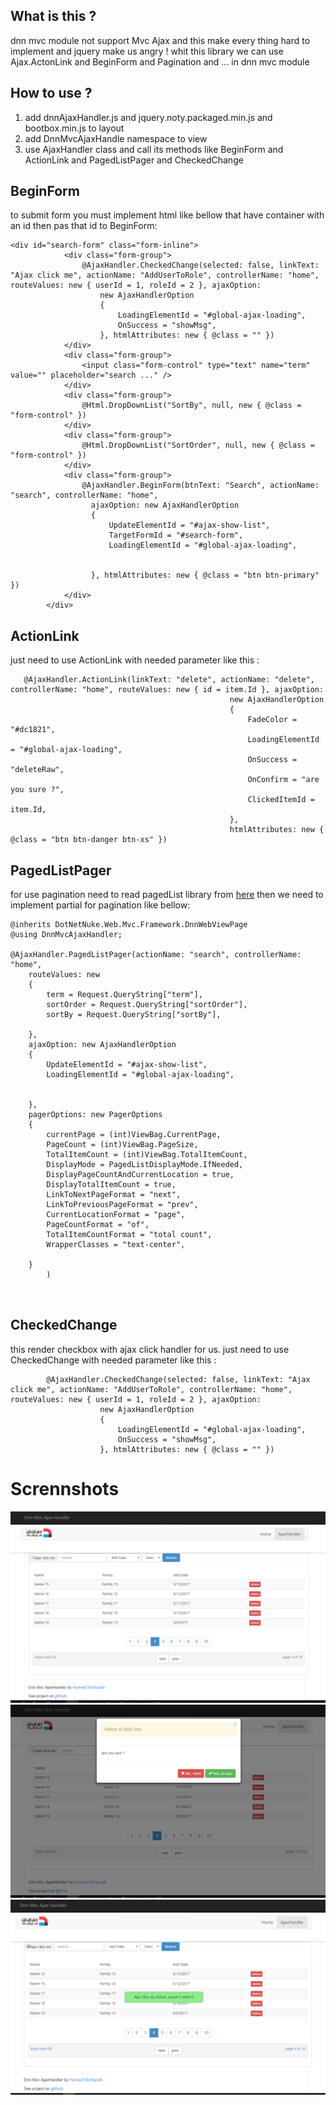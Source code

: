 What is this ?
-------------------
dnn mvc module not support Mvc Ajax and this make every thing hard to implement and jquery make us angry !
whit this library we can use Ajax.ActonLink and BeginForm and Pagination and ... in dnn mvc module



How to use ?
-------------------
1) add dnnAjaxHandler.js and jquery.noty.packaged.min.js and bootbox.min.js to layout
2) add  DnnMvcAjaxHandle namespace to view
3) use AjaxHandler class and call its methods like BeginForm and ActionLink and PagedListPager and CheckedChange

BeginForm 
-------------------
to submit form you must implement html like bellow that have container with an id then pas that id to BeginForm:
```code
<div id="search-form" class="form-inline">
            <div class="form-group">
                @AjaxHandler.CheckedChange(selected: false, linkText: "Ajax click me", actionName: "AddUserToRole", controllerName: "home", routeValues: new { userId = 1, roleId = 2 }, ajaxOption:
                    new AjaxHandlerOption
                    {
                        LoadingElementId = "#global-ajax-loading",
                        OnSuccess = "showMsg",
                    }, htmlAttributes: new { @class = "" })
            </div>
            <div class="form-group">
                <input class="form-control" type="text" name="term" value="" placeholder="search ..." />
            </div>
            <div class="form-group">
                @Html.DropDownList("SortBy", null, new { @class = "form-control" })
            </div>
            <div class="form-group">
                @Html.DropDownList("SortOrder", null, new { @class = "form-control" })
            </div>
            <div class="form-group">
                @AjaxHandler.BeginForm(btnText: "Search", actionName: "search", controllerName: "home",
                  ajaxOption: new AjaxHandlerOption
                  {
                      UpdateElementId = "#ajax-show-list",
                      TargetFormId = "#search-form",
                      LoadingElementId = "#global-ajax-loading",


                  }, htmlAttributes: new { @class = "btn btn-primary" })
            </div>
        </div>
```


ActionLink
-------------------
just need to use ActionLink with needed parameter like this :

```code
   @AjaxHandler.ActionLink(linkText: "delete", actionName: "delete", controllerName: "home", routeValues: new { id = item.Id }, ajaxOption:
                                                 new AjaxHandlerOption
                                                 {
                                                     FadeColor = "#dc1821",
                                                     LoadingElementId = "#global-ajax-loading",
                                                     OnSuccess = "deleteRaw",
                                                     OnConfirm = "are you sure ?",
                                                     ClickedItemId = item.Id,
                                                 },
                                                 htmlAttributes: new { @class = "btn btn-danger btn-xs" })
```

PagedListPager
-------------------
for use pagination need to read pagedList library from [here](https://github.com/hamed-shirbandi/MvcPagedList)
then we need to implement partial for pagination like bellow:
```code
@inherits DotNetNuke.Web.Mvc.Framework.DnnWebViewPage
@using DnnMvcAjaxHandler;

@AjaxHandler.PagedListPager(actionName: "search", controllerName: "home",
    routeValues: new
    {
        term = Request.QueryString["term"],
        sortOrder = Request.QueryString["sortOrder"],
        sortBy = Request.QueryString["sortBy"],

    },
    ajaxOption: new AjaxHandlerOption
    {
        UpdateElementId = "#ajax-show-list",
        LoadingElementId = "#global-ajax-loading",


    },
    pagerOptions: new PagerOptions
    {
        currentPage = (int)ViewBag.CurrentPage,
        PageCount = (int)ViewBag.PageSize,
        TotalItemCount = (int)ViewBag.TotalItemCount,
        DisplayMode = PagedListDisplayMode.IfNeeded,
        DisplayPageCountAndCurrentLocation = true,
        DisplayTotalItemCount = true,
        LinkToNextPageFormat = "next",
        LinkToPreviousPageFormat = "prev",
        CurrentLocationFormat = "page",
        PageCountFormat = "of",
        TotalItemCountFormat = "total count",
        WrapperClasses = "text-center",

    }
        )



```
CheckedChange
-------------------
this render checkbox with ajax click handler for us.
just need to use CheckedChange with needed parameter like this :

```code
        @AjaxHandler.CheckedChange(selected: false, linkText: "Ajax click me", actionName: "AddUserToRole", controllerName: "home", routeValues: new { userId = 1, roleId = 2 }, ajaxOption:
                    new AjaxHandlerOption
                    {
                        LoadingElementId = "#global-ajax-loading",
                        OnSuccess = "showMsg",
                    }, htmlAttributes: new { @class = "" })
```
# Scrennshots
![alt text](https://github.com/hamed-shirbandi/DnnMvcAjaxHandler/blob/master/DnnMvcAjaxHandlerExample/Content/img/screenShots/Screenshot-1.png)
![alt text](https://github.com/hamed-shirbandi/DnnMvcAjaxHandler/blob/master/DnnMvcAjaxHandlerExample/Content/img/screenShots/Screenshot-2.png)
![alt text](https://github.com/hamed-shirbandi/DnnMvcAjaxHandler/blob/master/DnnMvcAjaxHandlerExample/Content/img/screenShots/Screenshot-3.png)
